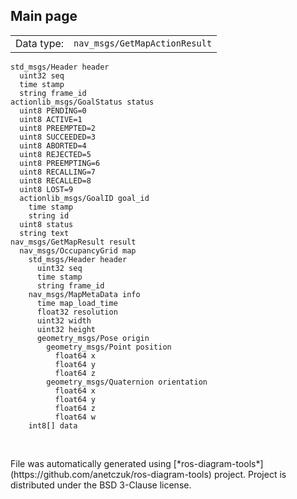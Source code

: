 <!--
File was automatically generated using 'ros-diagram-tools' project.
Project is distributed under the BSD 3-Clause license.
-->

## Main page

|     |     |
| --- | --- |
| Data type: | `nav_msgs/GetMapActionResult` |

```
std_msgs/Header header
  uint32 seq
  time stamp
  string frame_id
actionlib_msgs/GoalStatus status
  uint8 PENDING=0
  uint8 ACTIVE=1
  uint8 PREEMPTED=2
  uint8 SUCCEEDED=3
  uint8 ABORTED=4
  uint8 REJECTED=5
  uint8 PREEMPTING=6
  uint8 RECALLING=7
  uint8 RECALLED=8
  uint8 LOST=9
  actionlib_msgs/GoalID goal_id
    time stamp
    string id
  uint8 status
  string text
nav_msgs/GetMapResult result
  nav_msgs/OccupancyGrid map
    std_msgs/Header header
      uint32 seq
      time stamp
      string frame_id
    nav_msgs/MapMetaData info
      time map_load_time
      float32 resolution
      uint32 width
      uint32 height
      geometry_msgs/Pose origin
        geometry_msgs/Point position
          float64 x
          float64 y
          float64 z
        geometry_msgs/Quaternion orientation
          float64 x
          float64 y
          float64 z
          float64 w
    int8[] data


```


</br>
File was automatically generated using [*ros-diagram-tools*](https://github.com/anetczuk/ros-diagram-tools) project.
Project is distributed under the BSD 3-Clause license.
